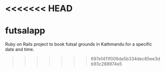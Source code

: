 <<<<<<< HEAD
=======
# futsalapp
Ruby on Rails project to book futsal grounds in Kathmandu for a specific date and time.
>>>>>>> 697e1411f009da5b334dec85ee3db93c288974e5
